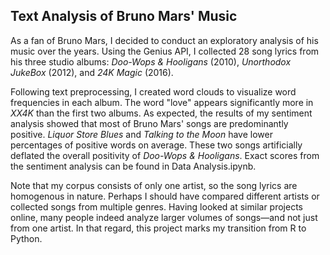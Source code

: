 ## Text Analysis of Bruno Mars' Music

As a fan of Bruno Mars, I decided to conduct an exploratory analysis of his music over the years. Using the Genius API, I collected 28 song lyrics from his three studio albums: *Doo-Wops & Hooligans* (2010), *Unorthodox JukeBox* (2012), and *24K Magic* (2016). 

Following text preprocessing, I created word clouds to visualize word frequencies in each album. The word "love" appears significantly more in *XX4K* than the first two albums. As expected, the results of my sentiment analysis showed that most of Bruno Mars' songs are predominantly positive. *Liquor Store Blues* and *Talking to the Moon* have lower percentages of positive words on average. These two songs artificially deflated the overall positivity of *Doo-Wops & Hooligans*. Exact scores from the sentiment analysis can be found in Data Analysis.ipynb.

Note that my corpus consists of only one artist, so the song lyrics are homogenous in nature. Perhaps I should have compared different artists or collected songs from multiple genres. Having looked at similar projects online, many people indeed analyze larger volumes of songs—and not just from one artist. In that regard, this project marks my transition from R to Python. 
